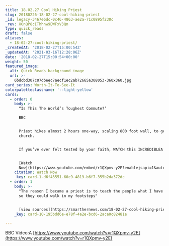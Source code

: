 ```yaml
---
title: 18.02.27 Cool Hiking Priest
slug: 20180226-18-02-27-cool-hiking-priest
_id: legacy-3467e6dc-0c46-4863-ae2a-71c0895f230c
_rev: XOnQP8cIThhnw9BWFxV3Qn
type: quick_reads
draft: false
aliases:
  - 18-02-27-cool-hiking-priest/
_createdAt: '2018-02-27T15:00:54Z'
_updatedAt: '2021-03-16T12:28:06Z'
date: '2018-02-27T15:00:54+00:00'
weight: 50
featured_image:
  alt: Quick Reads background image
  url: >-
    6bdcbd307c07dbeec7aecf1ec2ab72665a308053-360x360.jpg
card_series: Worth-It-To-See-It
colorpaletteclassname: '--light-yellow'
cards:
  - order: 0
    body: >-
      “Is This The World’s Toughest Commute?’  

      BBC


      Priest hikes almost 2 hours one-way, scaling 800 foot wall, to get to
      church.


      If you’ve ever felt tested by your faith, WATCH this INCREDIBLEA story.


      [Watch
      Now](https://www.youtube.com/embed/r1QXpmv-y2E?enablejsapi=1&autoplay=1&rel=0)
    citation: Watch Now
    _key: card-1-d6f43551-60c9-4819-b6f7-355b2da372dc
  - order: 1
    body: >-
      "The reason I became a priest is to teach the people what I have learned,
      so they could walk in my footsteps"


      [view sources](https://smarthernews.com/18-02-27-cool-hiking-priest/)
    _key: card-10-195bdd6e-e78f-4a2e-bcd6-2aca0c82481e

---
```

BBC Video:A [https://www.youtube.com/watch?v=r1QXpmv-y2E](https://www.youtube.com/watch?v=r1QXpmv-y2E)